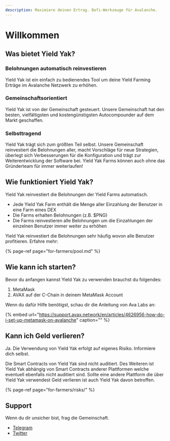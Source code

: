```yaml
---
description: Maximiere deinen Ertrag. Defi-Werkzeuge für Avalanche.
---
```


# Willkommen

## Was bietet Yield Yak?

### Belohnungen automatisch reinvestieren 

Yield Yak ist ein einfach zu bedienendes Tool um deine Yield Farming Erträge im Avalanche Netzwerk zu erhöhen.

### Gemeinschaftsorientiert

Yield Yak ist von der Gemeinschaft gesteuert. Unsere Gemeinschaft hat den besten, vielfältigsten und kostengünstigsten Autocompounder auf dem Markt geschaffen.

### Selbsttragend

Yield Yak trägt sich zum größten Teil selbst. Unsere Gemeinschaft reinvestiert die Belohnungen aller, macht Vorschläge für neue Strategien, überlegt sich Verbesserungen für die Konfiguration und trägt zur Weiterentwicklung der Software bei. Yield Yak Farms können auch ohne das Gründerteam für immer weiterlaufen!

## Wie funktioniert Yield Yak?

Yield Yak reinvestiert die Belohnungen der Yield Farms automatisch.

* Jede Yield Yak Farm enthält die Menge aller Einzahlung der Benutzer in eine Farm eines DEX
* Die Farms erhalten Belohnungen \(z.B. $PNG\)
* Die Farms reinvestieren alle Belohnungen um die Einzahlungen der einzelnen Benutzer immer weiter zu erhöhen

Yield Yak reinvestiert die Belohnungen sehr häufig wovon alle Benutzer profitieren. Erfahre mehr:

{% page-ref page="for-farmers/pool.md" %}

## Wie kann ich starten?

Bevor du anfangen kannst Yield Yak zu verwenden brauchst du folgendes:

1. MetaMask
2. AVAX auf der C-Chain in deinem MetaMask Account

Wenn du dafür Hilfe benötigst, schau dir die Anleitung von Ava Labs an:

{% embed url="https://support.avax.network/en/articles/4626956-how-do-i-set-up-metamask-on-avalanche" caption="" %}

## Kann ich Geld verlieren?

Ja. Die Verwendung von Yield Yak erfolgt auf eigenes Risiko. Informiere dich selbst.

Die Smart Contracts von Yield Yak sind nicht auditiert. Des Weiteren ist Yield Yak abhängig von Smart Contracts anderer Plattformen welche eventuell ebenfalls nicht auditiert sind. Sollte eine andere Plattform die über Yield Yak verwendest Geld verlieren ist auch Yield Yak davon betroffen.

{% page-ref page="for-farmers/risks/" %}

## Support

Wenn du dir unsicher bist, frag die Gemeinschaft.

* [Telegram](https://t.me/yieldyak)
* [Twitter](https://twitter.com/yieldyak_)

